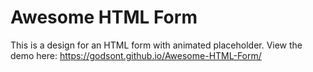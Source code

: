 # Awesome HTML Form
This is a design for an HTML form with animated placeholder. View the demo here: https://godsont.github.io/Awesome-HTML-Form/

